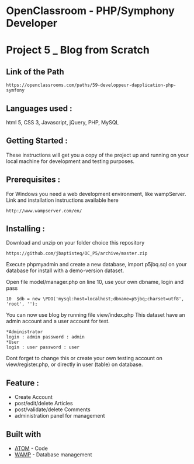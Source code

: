 # OpenClassroom - PHP/Symphony Developer 
# Project 5 _ Blog from Scratch

## Link of the Path
 ```
 https://openclassrooms.com/paths/59-developpeur-dapplication-php-symfony
 ```
 
## Languages used :
 html 5, CSS 3, Javascript, jQuery, PHP, MySQL
 
## Getting Started :
  These instructions will get you a copy of the project up and running on your local machine for development and testing purposes.
 
## Prerequisites :
  For Windows you need a web development environment, like wampServer.
  Link and installation instructions available here 
  ```
  http://www.wampserver.com/en/
  ```

## Installing :
 Download and unzip on your folder choice this repository 
 ```
 https://github.com/jbaptisteq/OC_P5/archive/master.zip
 ```
 Execute phpmyadmin and create a new database, import p5jbq.sql on your database for install with a demo-version dataset.
 
 Open file model/manager.php on line 10, use your own dbname, login and pass
 ```
 10  $db = new \PDO('mysql:host=localhost;dbname=p5jbq;charset=utf8', 'root', '');
 ```
 You can now use blog by running file view/index.php
 This dataset have an admin account and a user account for test.
 ```
 *Administrator
 login : admin password : admin
 *User
 login : user password : user
 ```
 Dont forget to change this or create your own testing account on view/register.php, or directly in user (table) on database.
 
## Feature :
* Create Account
* post/edit/delete Articles
* post/validate/delete Comments
* administration panel for management

## Built with
* [ATOM](https://atom.io/) - Code
* [WAMP](http://www.wampserver.com/en/) - Database management
